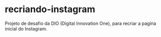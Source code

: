 # recriando-instagram
Projeto de desafio da DIO (Digital Innovation One), para recriar a pagina inicial do Instagram. 
